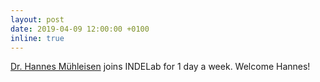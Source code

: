 ```yaml
---
layout: post
date: 2019-04-09 12:00:00 +0100
inline: true
---
```


[Dr. Hannes Mühleisen](https://hannes.muehleisen.org) joins INDELab for 1 day a week. Welcome Hannes!

